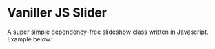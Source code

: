 # Vaniller JS Slider

A super simple dependency-free slideshow class written in Javascript. Example below:

